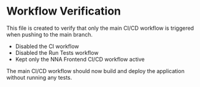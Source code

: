 # Workflow Verification

This file is created to verify that only the main CI/CD workflow is triggered when pushing to the main branch.

- Disabled the CI workflow
- Disabled the Run Tests workflow
- Kept only the NNA Frontend CI/CD workflow active

The main CI/CD workflow should now build and deploy the application without running any tests.